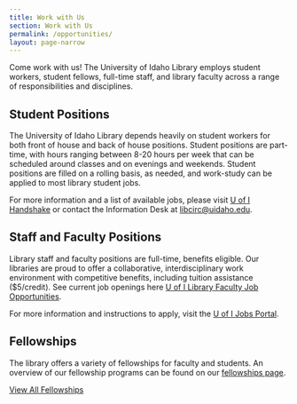 ```yaml
---
title: Work with Us
section: Work with Us
permalink: /opportunities/
layout: page-narrow
---
```


Come work with us! The University of Idaho Library employs student workers, student fellows, full-time staff, and library faculty across a range of responsibilities and disciplines.

## Student Positions

The University of Idaho Library depends heavily on student workers for both front of house and back of house positions. Student positions are part-time, with hours ranging between 8-20 hours per week that can be scheduled around classes and on evenings and weekends. Student positions are filled on a rolling basis, as needed, and work-study can be applied to most library student jobs. 

For more information and a list of available jobs, please visit [U of I Handshake](https://uidaho.joinhandshake.com/login) or contact the Information Desk at <libcirc@uidaho.edu>. 

## Staff and Faculty Positions

Library staff and faculty positions are full-time, benefits eligible. Our libraries are proud to offer a collaborative, interdisciplinary work environment with competitive benefits, including tuition assistance ($5/credit).
See current job openings here [U of I Library Faculty Job Opportunities](/opportunities/faculty.html).

For more information and instructions to apply, visit the [U of I Jobs Portal](https://uidaho.peopleadmin.com/).

## Fellowships

The library offers a variety of fellowships for faculty and students. An overview of our fellowship programs can be found on our [fellowships page](/opportunities/fellowships/). 

<a class="btn btn-outline-pride-gold" href="{{ '/opportunities/fellowships/' | relative_url }}">View All Fellowships</a>
